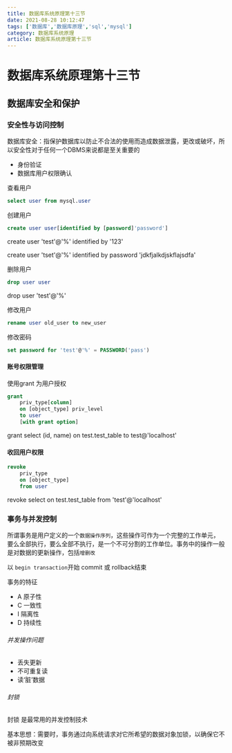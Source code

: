 ```yaml
---
title: 数据库系统原理第十三节
date: 2021-08-28 10:12:47
tags: ['数据库','数据库原理','sql','mysql']
category: 数据库系统原理
article: 数据库系统原理第十三节
---
```


# 数据库系统原理第十三节

## 数据库安全和保护

### 安全性与访问控制

数据库安全：指保护数据库以防止不合法的使用而造成数据泄露，更改或破坏，所以安全性对于任何一个DBMS来说都是至关重要的
- 身份验证
- 数据库用户权限确认

查看用户
```SQL
select user from mysql.user
```

创建用户

```SQL
create user user[identified by [password]'password']
```

create user 'test'@'%' identified by '123'

create user 'tset'@'%' identified by password 'jdkfjalkdjskflajsdfa'

删除用户

```SQL
drop user user
```

drop user 'test'@'%'

修改用户

```SQL
rename user old_user to new_user
```

修改密码

```SQL
set password for 'test'@'%' = PASSWORD('pass')
```

#### 账号权限管理

使用grant 为用户授权

```SQL
grant
    priv_type[column]
    on [object_type] priv_level
    to user
    [with grant option]
```

grant select (id, name)
on test.test_table
to test@'localhost'


#### 收回用户权限

```SQL
revoke 
    priv_type
    on [object_type]
    from user
```

revoke select on test.test_table from 'test'@'localhost'


### 事务与并发控制

所谓事务是用户定义的一个`数据操作序列`，这些操作可作为一个完整的工作单元，要么全部执行，要么全部不执行，是一个不可分割的工作单位。事务中的操作一般是对数据的更新操作，包括`增删改`

以 `begin transaction`开始
commit 或 rollback结束

事务的特征 
- A 原子性
- C 一致性
- I 隔离性
- D 持续性

###### 并发操作问题

- 丢失更新
- 不可重复读
- 读‘脏’数据

###### 封锁

封锁 是最常用的并发控制技术

基本思想：需要时，事务通过向系统请求对它所希望的数据对象加锁，以确保它不被非预期改变

